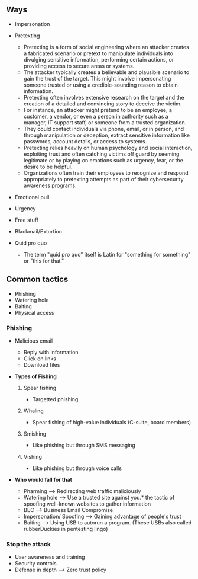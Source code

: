 ## Ways
* Impersonation
* Pretexting
  * Pretexting is a form of social engineering where an attacker creates a fabricated scenario or pretext to manipulate individuals into divulging sensitive information, performing certain actions, or providing access to secure areas or systems.
  * The attacker typically creates a believable and plausible scenario to gain the trust of the target. This might involve impersonating someone trusted or using a credible-sounding reason to obtain information.
  * Pretexting often involves extensive research on the target and the creation of a detailed and convincing story to deceive the victim.
  * For instance, an attacker might pretend to be an employee, a customer, a vendor, or even a person in authority such as a manager, IT support staff, or someone from a trusted organization.
  * They could contact individuals via phone, email, or in person, and through manipulation or deception, extract sensitive information like passwords, account details, or access to systems.
  * Pretexting relies heavily on human psychology and social interaction, exploiting trust and often catching victims off guard by seeming legitimate or by playing on emotions such as urgency, fear, or the desire to be helpful.
  * Organizations often train their employees to recognize and respond appropriately to pretexting attempts as part of their cybersecurity awareness programs.
    
* Emotional pull
* Urgency
* Free stuff
* Blackmail/Extortion
* Quid pro quo
  * The term "quid pro quo" itself is Latin for "something for something" or "this for that."
 

## Common tactics
* Phishing
* Watering hole
* Baiting
* Physical access

### Phishing

* Malicious email
  * Reply with information
  * Click on links
  * Download files
 
* **Types of Fishing**
  1. Spear fishing
     * Targetted phishing
    
  2. Whaling
     * Spear fishing of high-value individuals (C-suite, board members)
    
  3. Smishing
     * Like phishing but through SMS messaging
    
  4. Vishing
     * Like phishing but through voice calls
    
* **Who would fall for that**
  * Pharming --> Redirecting web traffic maliciously
  * Watering hole --> Use a trusted site against you.* the tactic of spoofing well-known websites to gather information
  * BEC --> Business Email Compromise
  * Impersonation/ Spoofing --> Gaining advantage of people's trust
  * Baiting --> Using USB to autorun a program. (These USBs also called rubberDuckies in pentesting lingo)
 
### Stop the attack
* User awareness and training
* Security controls
* Defense in depth --> Zero trust policy
